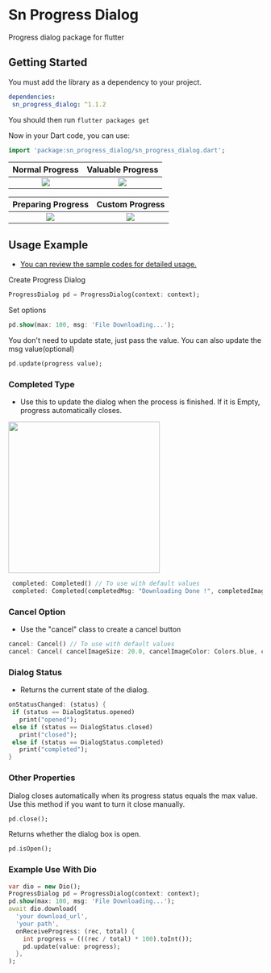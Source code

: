 # Sn Progress Dialog

Progress dialog package for flutter

## Getting Started

You must add the library as a dependency to your project.
```yaml
dependencies:
 sn_progress_dialog: ^1.1.2
```

You should then run `flutter packages get`

Now in your Dart code, you can use:

```dart
import 'package:sn_progress_dialog/sn_progress_dialog.dart';
```

 Normal Progress          |  Valuable Progress
:-------------------------:|:-------------------------:
![](https://github.com/emreesen27/Flutter-Progress-Dialog/blob/assets/normal.gif?raw=true) | ![](https://github.com/emreesen27/Flutter-Progress-Dialog/blob/assets/valuable.gif?raw=true)

 Preparing Progress          |  Custom Progress
:-------------------------:|:-------------------------:
![](https://github.com/emreesen27/Flutter-Progress-Dialog/blob/assets/preparing.gif?raw=true) | ![](https://github.com/emreesen27/Flutter-Progress-Dialog/blob/assets/custom.gif?raw=true)

## Usage Example

* [You can review the sample codes for detailed usage.](https://github.com/emreesen27/Flutter-Progress-Dialog/tree/master/example)

Create Progress Dialog

```dart
ProgressDialog pd = ProgressDialog(context: context);
```
Set options

```dart
pd.show(max: 100, msg: 'File Downloading...');
```

You don't need to update state, just pass the value.
You can also update the msg value(optional)
 
```dart
pd.update(progress value);
```

### Completed Type
* Use this to update the dialog when the process is finished. If it is Empty, progress automatically closes.

<img src = "https://github.com/emreesen27/Flutter-Progress-Dialog/blob/assets/completed_type.png?raw=true" width=300>


```dart
 completed: Completed() // To use with default values
 completed: Completed(completedMsg: "Downloading Done !", completedImage: AssetImage("image path"), completionDelay: 2500)
```

### Cancel Option
* Use the "cancel" class to create a cancel button

```dart
cancel: Cancel() // To use with default values
cancel: Cancel( cancelImageSize: 20.0, cancelImageColor: Colors.blue, cancelImage: AssetImage("image path"), cancelClicked: () {})
```

### Dialog Status
* Returns the current state of the dialog.

```dart
onStatusChanged: (status) {
 if (status == DialogStatus.opened)
   print("opened");
 else if (status == DialogStatus.closed)
   print("closed");
 else if (status == DialogStatus.completed) 
   print("completed");
}
```

### Other Properties

Dialog closes automatically when its progress status equals the max value.
Use this method if you want to turn it close manually.

```dart
pd.close();
```
Returns whether the dialog box is open.

```dart
pd.isOpen();
```

### Example Use With Dio

```dart 
var dio = new Dio();
ProgressDialog pd = ProgressDialog(context: context);
pd.show(max: 100, msg: 'File Downloading...');
await dio.download(
  'your download_url',
  'your path',
  onReceiveProgress: (rec, total) {
    int progress = (((rec / total) * 100).toInt());
    pd.update(value: progress);
  },
);
```

